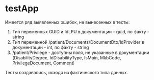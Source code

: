 # testApp
Имеется ряд выявленных ошибок, не вынесенных в тесты:
1. Тип переменных GUID и IdLPU в документации - guid, по факту - string
2. Тип переменной /patient/Documents/DocumentDto/IdProvider в документации - int, по факту - string
3. /patient/Privilege - доступны поля, не указанные в документации (DisabilityDegree, IdDisabilityType, IsMain, MkbCode, PrivilegeDocument, Comment)

Тесты создавались, исходя из фактического типа данных. 
